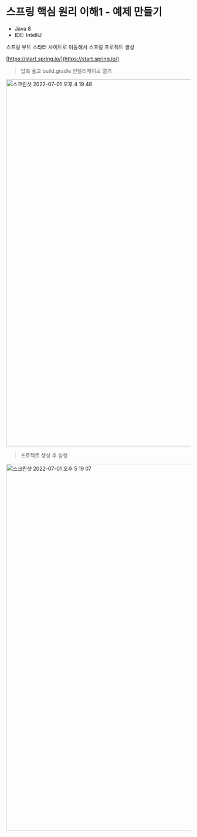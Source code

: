 # 스프링 핵심 원리 이해1 - 예제 만들기

- Java 8
- IDE: IntelliJ

스프링 부트 스타터 사이트로 이동해서 스프링 프로젝트 생성

[https://start.spring.io/](https://start.spring.io/)

> 압축 풀고 build.gradle 인텔리제이로 열기
<img width="1000" alt="스크린샷 2022-07-01 오후 4 19 48" src="https://user-images.githubusercontent.com/26339069/176862850-588c7004-1a4e-41f6-9aa8-6ad9400541cd.png">

> 프로젝트 생성 후 실행
<img width="1000" alt="스크린샷 2022-07-01 오후 5 19 07" src="https://user-images.githubusercontent.com/26339069/176862883-385a247b-416d-4873-a170-eadfc0607d5c.png">
